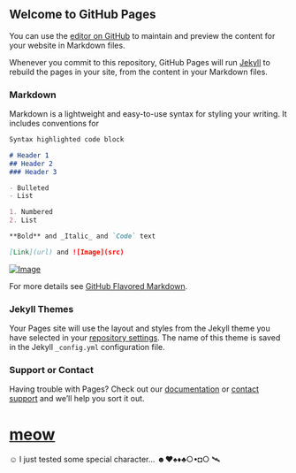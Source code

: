 ## Welcome to GitHub Pages

You can use the [editor on GitHub](https://github.com/KosmX/kosmx.github.io/edit/master/index.md) to maintain and preview the content for your website in Markdown files.

Whenever you commit to this repository, GitHub Pages will run [Jekyll](https://jekyllrb.com/) to rebuild the pages in your site, from the content in your Markdown files.

### Markdown

Markdown is a lightweight and easy-to-use syntax for styling your writing. It includes conventions for

```markdown
Syntax highlighted code block

# Header 1
## Header 2
### Header 3

- Bulleted
- List

1. Numbered
2. List

**Bold** and _Italic_ and `Code` text

[Link](url) and ![Image](src)
```
[![Image](https://upload.wikimedia.org/wikipedia/commons/thumb/6/66/An_up-close_picture_of_a_curious_male_domestic_shorthair_tabby_cat.jpg/1024px-An_up-close_picture_of_a_curious_male_domestic_shorthair_tabby_cat.jpg)](https://commons.wikimedia.org/w/index.php?curid=77595396)


For more details see [GitHub Flavored Markdown](https://guides.github.com/features/mastering-markdown/).

### Jekyll Themes

Your Pages site will use the layout and styles from the Jekyll theme you have selected in your [repository settings](https://github.com/KosmX/kosmx.github.io/settings). The name of this theme is saved in the Jekyll `_config.yml` configuration file.

### Support or Contact

Having trouble with Pages? Check out our [documentation](https://help.github.com/categories/github-pages-basics/) or [contact support](https://github.com/contact) and we’ll help you sort it out.
# [meow](linked_doc)
☺ I just tested some special character...
☻♥♠♦♣○•◘○ 🛰

